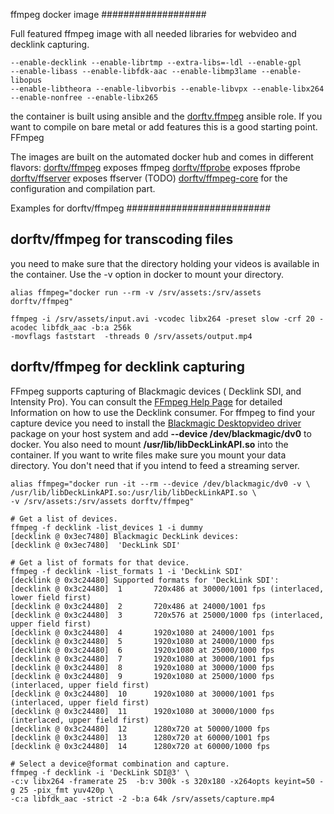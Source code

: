 ffmpeg docker image
###################

Full featured ffmpeg image with all needed libraries for webvideo and decklink capturing.

    --enable-decklink --enable-librtmp --extra-libs=-ldl --enable-gpl 
    --enable-libass --enable-libfdk-aac --enable-libmp3lame --enable-libopus 
    --enable-libtheora --enable-libvorbis --enable-libvpx --enable-libx264 
    --enable-nonfree --enable-libx265

the container is built using ansible and the [dorftv.ffmpeg](https://galaxy.ansible.com/dorftv/ffmpeg/)  ansible role. If you want to compile on bare metal or add features this is a good starting point.  
FFmpeg 

The images are built on the automated docker hub and comes in different flavors:
[dorftv/ffmpeg](https://hub.docker.com/r/dorftv/ffmpeg/) exposes ffmpeg 
[dorftv/ffprobe](https://hub.docker.com/r/dorftv/ffprobe/) exposes ffprobe
[dorftv/ffserver](https://hub.docker.com/r/dorftv/ffserver/) exposes ffserver (TODO)
[dorftv/ffmpeg-core](https://registry.hub.docker.com/u/dorftv/ffmpeg-core) for the configuration and compilation part.

Examples for dorftv/ffmpeg
##########################

dorftv/ffmpeg for transcoding files
-----------------------------------

you need to make sure that the directory holding your videos is available in the container. Use the
-v option in docker to mount your directory. 

``` 
alias ffmpeg="docker run --rm -v /srv/assets:/srv/assets dorftv/ffmpeg"  

ffmpeg -i /srv/assets/input.avi -vcodec libx264 -preset slow -crf 20 -acodec libfdk_aac -b:a 256k 
-movflags faststart  -threads 0 /srv/assets/output.mp4
```


dorftv/ffmpeg for decklink capturing
------------------------------------

FFmpeg supports capturing of Blackmagic devices ( Decklink SDI, and Intensity Pro). You can consult 
the [FFmpeg Help Page](https://www.ffmpeg.org/ffmpeg-devices.html#decklink) for detailed Information on how to use the Decklink consumer.
For ffmpeg to find your capture device you need to install the [Blackmagic Desktopvideo driver ](https://www.blackmagicdesign.com/at/support/family/capture-and-playback)
package on your host system and add **--device /dev/blackmagic/dv0** to docker. You also need to mount **/usr/lib/libDeckLinkAPI.so** into the container.
If you want to write files make sure you mount your data directory. You don't need that if you intend to feed a streaming server.

``` 
alias ffmpeg="docker run -it --rm --device /dev/blackmagic/dv0 -v \
/usr/lib/libDeckLinkAPI.so:/usr/lib/libDeckLinkAPI.so \
-v /srv/assets:/srv/assets dorftv/ffmpeg"  

# Get a list of devices.
ffmpeg -f decklink -list_devices 1 -i dummy
[decklink @ 0x3ec7480] Blackmagic DeckLink devices:
[decklink @ 0x3ec7480]  'DeckLink SDI'

# Get a list of formats for that device.
ffmpeg -f decklink -list_formats 1 -i 'DeckLink SDI'
[decklink @ 0x3c24480] Supported formats for 'DeckLink SDI':
[decklink @ 0x3c24480]  1       720x486 at 30000/1001 fps (interlaced, lower field first)
[decklink @ 0x3c24480]  2       720x486 at 24000/1001 fps
[decklink @ 0x3c24480]  3       720x576 at 25000/1000 fps (interlaced, upper field first)
[decklink @ 0x3c24480]  4       1920x1080 at 24000/1001 fps
[decklink @ 0x3c24480]  5       1920x1080 at 24000/1000 fps
[decklink @ 0x3c24480]  6       1920x1080 at 25000/1000 fps
[decklink @ 0x3c24480]  7       1920x1080 at 30000/1001 fps
[decklink @ 0x3c24480]  8       1920x1080 at 30000/1000 fps
[decklink @ 0x3c24480]  9       1920x1080 at 25000/1000 fps (interlaced, upper field first)
[decklink @ 0x3c24480]  10      1920x1080 at 30000/1001 fps (interlaced, upper field first)
[decklink @ 0x3c24480]  11      1920x1080 at 30000/1000 fps (interlaced, upper field first)
[decklink @ 0x3c24480]  12      1280x720 at 50000/1000 fps
[decklink @ 0x3c24480]  13      1280x720 at 60000/1001 fps
[decklink @ 0x3c24480]  14      1280x720 at 60000/1000 fps

# Select a device@format combination and capture. 
ffmpeg -f decklink -i 'DeckLink SDI@3' \
-c:v libx264 -framerate 25  -b:v 300k -s 320x180 -x264opts keyint=50 -g 25 -pix_fmt yuv420p \
-c:a libfdk_aac -strict -2 -b:a 64k /srv/assets/capture.mp4

```
